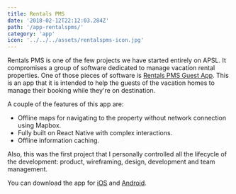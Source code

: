 ```yaml
---
title: Rentals PMS
date: '2018-02-12T22:12:03.284Z'
path: '/app-rentalspms/'
category: 'app'
icon: '../../../assets/rentalspms-icon.jpg'
---
```


Rentals PMS is one of the few projects we have started entirely on APSL. It compromises a group of software dedicated to manage vacation rental properties. One of those pieces of software is [Rentals PMS Guest App](https://www.rentalspms.com). This is an app that it is intended to help the guests of the vacation homes to manage their booking while they're on destination.

A couple of the features of this app are:

- Offline maps for navigating to the property without network connection using Mapbox.
- Fully built on React Native with complex interactions.
- Offline information caching.

Also, this was the first project that I personally controlled all the lifecycle of the development: product, wireframing, design, development and team management.

You can download the app for [iOS](https://itunes.apple.com/us/app/guestapp-by-rentalspms/id1345528007?ls=1&mt=8) and [Android](https://play.google.com/store/apps/details?id=com.guestapp&hl=en_US).

